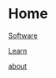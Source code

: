 # Home
[Software](software.md)


[Learn](https://www.example.com)


[about](https://www.example.com)
